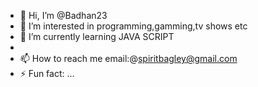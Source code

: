 - 👋 Hi, I’m @Badhan23
- 👀 I’m interested in programming,gamming,tv shows etc
- 🌱 I’m currently learning JAVA SCRIPT
- 
- 📫 How to reach me email:@spiritbagley@gmail.com
- ⚡ Fun fact: ...

<!---
Badhan23/Badhan23 is a ✨ special ✨ repository because its `README.md` (this file) appears on your GitHub profile.
You can click the Preview link to take a look at your changes.
--->
